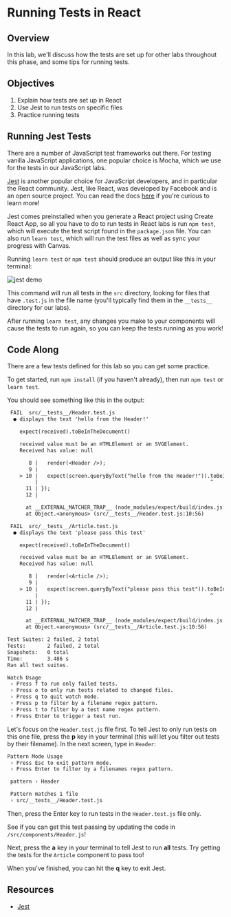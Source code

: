 # Running Tests in React

## Overview

In this lab, we'll discuss how the tests are set up for other labs throughout
this phase, and some tips for running tests.

## Objectives

1. Explain how tests are set up in React
2. Use Jest to run tests on specific files
3. Practice running tests

## Running Jest Tests

There are a number of JavaScript test frameworks out there. For testing vanilla
JavaScript applications, one popular choice is Mocha, which we use for the tests
in our JavaScript labs.

[Jest][jest] is another popular choice for JavaScript developers, and in
particular the React community. Jest, like React, was developed by Facebook and
is an open source project. You can read the docs [here][jest] if you're curious
to learn more!

Jest comes preinstalled when you generate a React project using Create React
App, so all you have to do to run tests in React labs is run `npm test`, which
will execute the test script found in the `package.json` file. You can also run
`learn test`, which will run the test files as well as sync your progress with
Canvas.

Running `learn test` or `npm test` should produce an output like this in your
terminal:

![jest demo](https://jestjs.io/img/blog/15-watch.gif)

This command will run all tests in the `src` directory, looking for files that
have `.test.js` in the file name (you'll typically find them in the `__tests__`
directory for our labs).

After running `learn test`, any changes you make to your components will cause
the tests to run again, so you can keep the tests running as you work!

## Code Along

There are a few tests defined for this lab so you can get some practice.

To get started, run `npm install` (if you haven't already), then run
`npm test` or `learn test`.

You should see something like this in the output:

```txt
 FAIL  src/__tests__/Header.test.js
  ● displays the text 'hello from the Header!'

    expect(received).toBeInTheDocument()

    received value must be an HTMLElement or an SVGElement.
    Received has value: null

       8 |   render(<Header />);
       9 |
    > 10 |   expect(screen.queryByText("hello from the Header!")).toBeInTheDocument();
         |                                                        ^
      11 | });
      12 |

      at __EXTERNAL_MATCHER_TRAP__ (node_modules/expect/build/index.js:342:30)
      at Object.<anonymous> (src/__tests__/Header.test.js:10:56)

 FAIL  src/__tests__/Article.test.js
  ● displays the text 'please pass this test'

    expect(received).toBeInTheDocument()

    received value must be an HTMLElement or an SVGElement.
    Received has value: null

       8 |   render(<Article />);
       9 |
    > 10 |   expect(screen.queryByText("please pass this test")).toBeInTheDocument();
         |                                                        ^
      11 | });
      12 |

      at __EXTERNAL_MATCHER_TRAP__ (node_modules/expect/build/index.js:342:30)
      at Object.<anonymous> (src/__tests__/Article.test.js:10:56)

Test Suites: 2 failed, 2 total
Tests:       2 failed, 2 total
Snapshots:   0 total
Time:        3.486 s
Ran all test suites.

Watch Usage
 › Press f to run only failed tests.
 › Press o to only run tests related to changed files.
 › Press q to quit watch mode.
 › Press p to filter by a filename regex pattern.
 › Press t to filter by a test name regex pattern.
 › Press Enter to trigger a test run.
```

Let's focus on the `Header.test.js` file first. To tell Jest to only run tests
on this one file, press the **p** key in your terminal (this will let you filter
out tests by their filename). In the next screen, type in `Header`:

```txt
Pattern Mode Usage
 › Press Esc to exit pattern mode.
 › Press Enter to filter by a filenames regex pattern.

 pattern › Header

 Pattern matches 1 file
 › src/__tests__/Header.test.js
```

Then, press the Enter key to run tests in the `Header.test.js` file only.

See if you can get this test passing by updating the code in
`/src/components/Header.js`!

Next, press the **a** key in your terminal to tell Jest to run **all** tests.
Try getting the tests for the `Article` component to pass too!

When you've finished, you can hit the **q** key to exit Jest.

## Resources

- [Jest][jest]

[jest]: https://jestjs.io/
